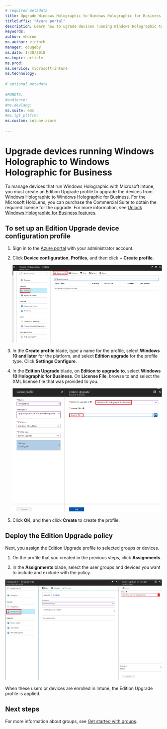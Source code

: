 ```yaml
---
# required metadata
title: Upgrade Windows Holographic to Windows Holographic for Business
titleSuffix: "Azure portal"
description: Learn how to ugrade devices running Windows Holographic to Window Holographic for Business
keywords:
author: vhorne
ms.author: victorh
manager: dougeby
ms.date: 1/30/2018
ms.topic: article
ms.prod:
ms.service: microsoft-intune
ms.technology:

# optional metadata

#ROBOTS:
#audience:
#ms.devlang:
ms.suite: ems
#ms.tgt_pltfrm:
ms.custom: intune-azure

---
```


# Upgrade devices running Windows Holographic to Windows Holographic for Business


To manage devices that run Windows Holographic with Microsoft Intune, you must create an Edition Upgrade profile to upgrade the devices from Windows Holographic to Windows Holographic for Business. For the Microsoft HoloLens, you can purchase the Commercial Suite to obtain the required license for the upgrade. For more information, see [Unlock Windows Holographic for Business features](https://docs.microsoft.com/en-us/hololens/hololens-upgrade-enterprise).

## To set up an Edition Upgrade device configuration profile

1. Sign in to the [Azure portal](https://portal.azure.com) with your administrator account.


2.	Click **Device configuration**, **Profiles**, and then click **+ Create profile**.

    ![Create profile](media/Holographic-create-profile.png)

3.	In the **Create profile** blade, type a name for the profile, select **Windows 10 and later** for the platform, and select **Edition upgrade** for the profile type. Click **Settings Configure**.

5. In the **Edition Upgrade** blade, on **Edition to upgrade to**, select **Windows 10 Holographic for Business**. On **License File**, browse to and select the XML license file that was provided to you.

    ![Enter the XML file name](media/Holographic-edition-upgrade.png)
 
5.	Click **OK**, and then click **Create** to create the profile.


## Deploy the Edition Upgrade policy

Next, you assign the Edition Upgrade profile to selected groups or devices.

1. On the profile that you created in the previous steps, click **Assignments**.

2. In the **Assignments** blade, select the user groups and devices you want to include and exclude with the policy.

![Include and exclude groups](media/Holographic-groups.PNG)

When these users or devices are enrolled in Intune, the Edition Upgrade profile is applied. 

## Next steps

For more information about groups, see [Get started with groups](get-started-groups.md).


